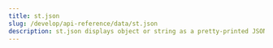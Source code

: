 ```yaml
---
title: st.json
slug: /develop/api-reference/data/st.json
description: st.json displays object or string as a pretty-printed JSON string.
---
```


<Autofunction function="streamlit.json" />

